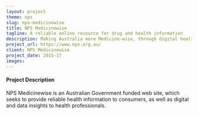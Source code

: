 ```yaml
---
layout: project
theme: nps
slug: nps-medicinewise
title: NPS Medicinewise
tagline: A reliable online resource for drug and health information
description: Making Australia more Medicine-wise, through digital health and data insights, health professional education and reliable health information for consumers.
project_url: https://www.nps.org.au/
client: NPS Medicinewise
project_date: 2015-17
images:
---
```


#### Project Description

NPS Medicinewise is an Australian Government funded web site, which seeks to provide reliable health information to consumers, as well as digital and data insights to health professionals.


